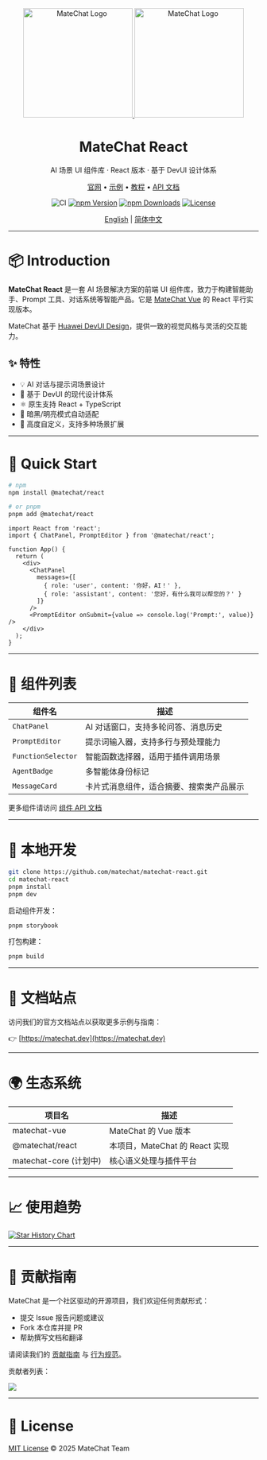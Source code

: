 <div align="center">
  <a href="https://github.com/matechat/matechat-react#gh-light-mode-only" target="_blank">
    <img alt="MateChat Logo" width="220" src="https://raw.githubusercontent.com/matechat/.github/main/assets/logo_light.svg" />
  </a>
  <a href="https://github.com/matechat/matechat-react#gh-dark-mode-only" target="_blank">
    <img alt="MateChat Logo" width="220" src="https://raw.githubusercontent.com/matechat/.github/main/assets/logo_dark.svg" />
  </a>
</div>

<div align="center">
  <h1>MateChat React</h1>
</div>

<div align="center">

AI 场景 UI 组件库 · React 版本 · 基于 DevUI 设计体系

<p align="center">
  <a href="https://matechat.dev">官网</a> •
  <a href="https://matechat.dev/example">示例</a> •
  <a href="https://matechat.dev/guide/getting-started">教程</a> •
  <a href="https://matechat.dev/api">API 文档</a>
</p>

![CI](https://github.com/matechat/matechat-react/actions/workflows/ci.yml/badge.svg)
[![npm Version](https://img.shields.io/npm/v/@matechat/react.svg)](https://www.npmjs.com/package/@matechat/react)
[![npm Downloads](https://img.shields.io/npm/dm/@matechat/react.svg)](https://www.npmjs.com/package/@matechat/react)
[![License](https://img.shields.io/badge/license-MIT-blue.svg)](./LICENSE)

</div>

<div align="center">

[English](./README.md) | [简体中文](./README.zh-CN.md)

</div>

---

# 📦 Introduction

**MateChat React** 是一套 AI 场景解决方案的前端 UI 组件库，致力于构建智能助手、Prompt 工具、对话系统等智能产品。它是 [MateChat Vue](https://github.com/matechat/matechat-vue) 的 React 平行实现版本。

MateChat 基于 [Huawei DevUI Design](https://devui.design/)，提供一致的视觉风格与灵活的交互能力。

## ✨ 特性

- 💡 AI 对话与提示词场景设计
- 🎨 基于 DevUI 的现代设计体系
- ⚛️ 原生支持 React + TypeScript
- 🌙 暗黑/明亮模式自动适配
- 🔌 高度自定义，支持多种场景扩展

---

# 🚀 Quick Start

```bash
# npm
npm install @matechat/react

# or pnpm
pnpm add @matechat/react
```

```tsx
import React from 'react';
import { ChatPanel, PromptEditor } from '@matechat/react';

function App() {
  return (
    <div>
      <ChatPanel
        messages={[
          { role: 'user', content: '你好，AI！' },
          { role: 'assistant', content: '您好，有什么我可以帮您的？' }
        ]}
      />
      <PromptEditor onSubmit={value => console.log('Prompt:', value)} />
    </div>
  );
}
```

---

# 🧩 组件列表

| 组件名             | 描述                                     |
| ------------------ | ---------------------------------------- |
| `ChatPanel`        | AI 对话窗口，支持多轮问答、消息历史      |
| `PromptEditor`     | 提示词输入器，支持多行与预处理能力       |
| `FunctionSelector` | 智能函数选择器，适用于插件调用场景       |
| `AgentBadge`       | 多智能体身份标记                         |
| `MessageCard`      | 卡片式消息组件，适合摘要、搜索类产品展示 |

更多组件请访问 [组件 API 文档](https://matechat.dev/api)

---

# 🔧 本地开发

```bash
git clone https://github.com/matechat/matechat-react.git
cd matechat-react
pnpm install
pnpm dev
```

启动组件开发：

```bash
pnpm storybook
```

打包构建：

```bash
pnpm build
```

---

# 📖 文档站点

访问我们的官方文档站点以获取更多示例与指南：

👉 [https://matechat.dev](https://matechat.dev)

---

# 🌍 生态系统

| 项目名                 | 描述                           |
| ---------------------- | ------------------------------ |
| matechat-vue           | MateChat 的 Vue 版本           |
| @matechat/react        | 本项目，MateChat 的 React 实现 |
| matechat-core (计划中) | 核心语义处理与插件平台         |

---

# 📈 使用趋势

[![Star History Chart](https://api.star-history.com/svg?repos=matechat/matechat-react\&type=Date)](https://star-history.com/#matechat/matechat-react&Date)

---

# 🤝 贡献指南

MateChat 是一个社区驱动的开源项目，我们欢迎任何贡献形式：

* 提交 Issue 报告问题或建议
* Fork 本仓库并提 PR
* 帮助撰写文档和翻译

请阅读我们的 [贡献指南](./CONTRIBUTING.md) 与 [行为规范](./CODE_OF_CONDUCT.md)。

贡献者列表：

<a href="https://github.com/matechat/matechat-react/graphs/contributors"><img src="https://contrib.rocks/image?repo=matechat/matechat-react" /></a>

---

# 📄 License
[MIT License](./LICENSE) © 2025 MateChat Team


